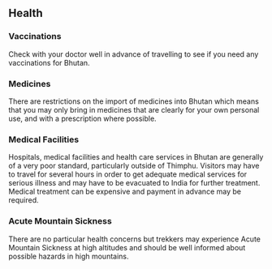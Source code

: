 ## Health

### **Vaccinations**

Check with your doctor well in advance of travelling to see if you need any vaccinations for Bhutan.

### **Medicines**

There are restrictions on the import of medicines into Bhutan which means that you may only bring in medicines that are clearly for your own personal use, and with a prescription where possible.

### **Medical Facilities**

Hospitals, medical facilities and health care services in Bhutan are generally of a very poor standard, particularly outside of Thimphu. Visitors may have to travel for several hours in order to get adequate medical services for serious illness and may have to be evacuated to India for further treatment. Medical treatment can be expensive and payment in advance may be required.

### **Acute Mountain Sickness**

There are no particular health concerns but trekkers may experience Acute Mountain Sickness at high altitudes and should be well informed about possible hazards in high mountains.